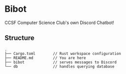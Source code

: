 # Bibot
CCSF Computer Science Club's own Discord Chatbot!



## Structure
```
.
├── Cargo.toml        // Rust workspace configuration
├── README.md         // You are here
├── bibot             // serves messages to Discord
└── db                // handles querying database
```
